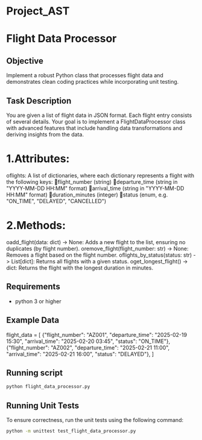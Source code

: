 # Project_AST
# Flight Data Processor


## Objective
 Implement a robust Python class that processes flight data and demonstrates clean coding practices while incorporating unit testing.

## Task Description
You are given a list of flight data in JSON format. Each flight entry consists of several details. Your goal is to implement a FlightDataProcessor class with advanced features that include handling data transformations and deriving insights from the data.
# 1.Attributes:
oflights: A list of dictionaries, where each dictionary represents a flight with the following keys: 
flight_number (string)
departure_time (string in "YYYY-MM-DD HH:MM" format)
arrival_time (string in "YYYY-MM-DD HH:MM" format)
duration_minutes (integer)
status (enum, e.g. "ON_TIME", "DELAYED", "CANCELLED")
# 2.Methods:
oadd_flight(data: dict) -> None: Adds a new flight to the list, ensuring no duplicates (by flight number).
oremove_flight(flight_number: str) -> None: Removes a flight based on the flight number.
oflights_by_status(status: str) -> List[dict]: Returns all flights with a given status.
oget_longest_flight() -> dict: Returns the flight with the longest duration in minutes.

## Requirements

- python 3 or higher

## Example Data
flight_data = [
    {"flight_number": "AZ001", "departure_time": "2025-02-19 15:30", "arrival_time": "2025-02-20 03:45", "status": "ON_TIME"},
    {"flight_number": "AZ002", "departure_time": "2025-02-21 11:00", "arrival_time": "2025-02-21 16:00", "status": "DELAYED"},
]


## Running script

```sh
python flight_data_processor.py
```

## Running Unit Tests

To ensure correctness, run the unit tests using the following command:

```sh
python -m unittest test_flight_data_processor.py
```
